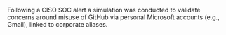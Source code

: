 Following a CISO SOC alert a simulation was conducted to validate concerns around misuse of GitHub via personal Microsoft accounts (e.g., Gmail), linked to corporate aliases.
